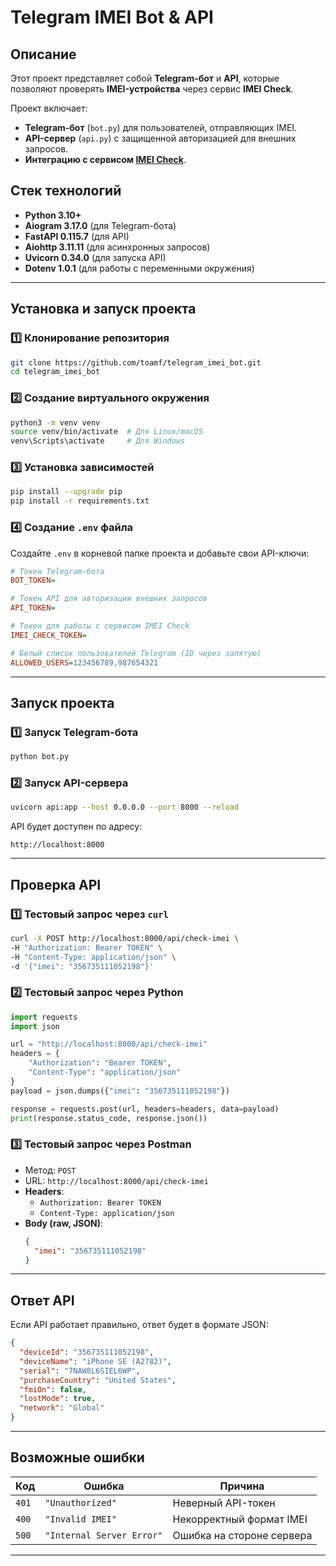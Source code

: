 # **Telegram IMEI Bot & API**

## **Описание**
Этот проект представляет собой **Telegram-бот** и **API**, которые позволяют проверять **IMEI-устройства** через сервис **IMEI Check**.

Проект включает:
- **Telegram-бот** (`bot.py`) для пользователей, отправляющих IMEI.
- **API-сервер** (`api.py`) с защищенной авторизацией для внешних запросов.
- **Интеграцию с сервисом [IMEI Check](https://imeicheck.net/)**.

## **Стек технологий**
- **Python 3.10+**
- **Aiogram 3.17.0** (для Telegram-бота)
- **FastAPI 0.115.7** (для API)
- **Aiohttp 3.11.11** (для асинхронных запросов)
- **Uvicorn 0.34.0** (для запуска API)
- **Dotenv 1.0.1** (для работы с переменными окружения)

---

## **Установка и запуск проекта**

### **1️⃣ Клонирование репозитория**
```bash
git clone https://github.com/toamf/telegram_imei_bot.git
cd telegram_imei_bot
```

### **2️⃣ Создание виртуального окружения**
```bash
python3 -m venv venv
source venv/bin/activate  # Для Linux/macOS
venv\Scripts\activate     # Для Windows
```

### **3️⃣ Установка зависимостей**
```bash
pip install --upgrade pip
pip install -r requirements.txt
```

### **4️⃣ Создание `.env` файла**
Создайте `.env` в корневой папке проекта и добавьте свои API-ключи:

```ini
# Токен Telegram-бота
BOT_TOKEN=

# Токен API для авторизации внешних запросов
API_TOKEN=

# Токен для работы с сервисом IMEI Check
IMEI_CHECK_TOKEN=

# Белый список пользователей Telegram (ID через запятую)
ALLOWED_USERS=123456789,987654321
```

---

## **Запуск проекта**

### **1️⃣ Запуск Telegram-бота**
```bash
python bot.py
```

### **2️⃣ Запуск API-сервера**
```bash
uvicorn api:app --host 0.0.0.0 --port 8000 --reload
```

API будет доступен по адресу:
```
http://localhost:8000
```

---

## **Проверка API**

### **1️⃣ Тестовый запрос через `curl`**
```bash
curl -X POST http://localhost:8000/api/check-imei \
-H "Authorization: Bearer TOKEN" \
-H "Content-Type: application/json" \
-d '{"imei": "356735111052198"}'
```

### **2️⃣ Тестовый запрос через Python**
```python
import requests
import json

url = "http://localhost:8000/api/check-imei"
headers = {
    "Authorization": "Bearer TOKEN",
    "Content-Type": "application/json"
}
payload = json.dumps({"imei": "356735111052198"})

response = requests.post(url, headers=headers, data=payload)
print(response.status_code, response.json())
```

### **3️⃣ Тестовый запрос через Postman**
- Метод: `POST`
- URL: `http://localhost:8000/api/check-imei`
- **Headers**:
  - `Authorization: Bearer TOKEN`
  - `Content-Type: application/json`
- **Body (raw, JSON)**:
  ```json
  {
    "imei": "356735111052198"
  }
  ```

---

## **Ответ API**
Если API работает правильно, ответ будет в формате JSON:
```json
{
  "deviceId": "356735111052198",
  "deviceName": "iPhone SE (A2782)",
  "serial": "7NAW8L6SIEL6WP",
  "purchaseCountry": "United States",
  "fmiOn": false,
  "lostMode": true,
  "network": "Global"
}
```

---

## **Возможные ошибки**
| Код | Ошибка | Причина |
|-----|--------|---------|
| `401` | `"Unauthorized"` | Неверный API-токен |
| `400` | `"Invalid IMEI"` | Некорректный формат IMEI |
| `500` | `"Internal Server Error"` | Ошибка на стороне сервера |

---
